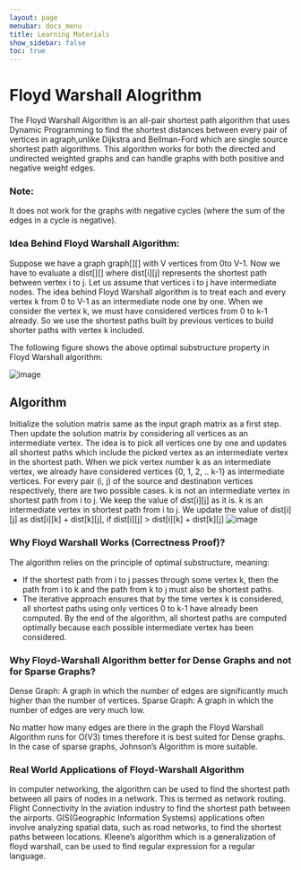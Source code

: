 ```yaml
---
layout: page
menubar: docs_menu
title: Learning Materials
show_sidebar: false
toc: true
---
```

# Floyd Warshall Alogrithm
The Floyd Warshall Algorithm is an all-pair shortest path algorithm that uses Dynamic Programming to find the shortest distances between every pair of vertices in agraph,unlike Dijkstra and Bellman-Ford which are single source shortest path algorithms. This algorithm works for both the directed and undirected weighted graphs and can handle graphs with both positive and negative weight edges.
### Note:
It does not work for the graphs with negative cycles (where the sum of the edges in a cycle is negative).
### Idea Behind Floyd Warshall Algorithm:
Suppose we have a graph graph[][] with V vertices from 0to V-1. Now we have to evaluate a dist[][] where dist[i][j] represents the shortest path between vertex i to j.
Let us assume that vertices i to j have intermediate nodes. The idea behind Floyd Warshall algorithm is to treat each and every vertex k from 0 to V-1 as an intermediate node one by one.
When we consider the vertex k, we must have considered vertices from 0 to k-1 already. So we use the shortest paths built by previous vertices to build shorter
paths with vertex k included.

The following figure shows the above optimal substructure property in Floyd Warshall algorithm:

![image](https://github.com/user-attachments/assets/796e009e-6081-4b58-9388-a6e9229e8d24)
## Algorithm
Initialize the solution matrix same as the input graph matrix as a first step. 
Then update the solution matrix by considering all vertices as an intermediate vertex. 
The idea is to pick all vertices one by one and updates all shortest paths which include the picked vertex as an intermediate vertex in the shortest path. 
When we pick vertex number k as an intermediate vertex, we already have considered vertices {0, 1, 2, .. k-1} as intermediate vertices. 
For every pair (i, j) of the source and destination vertices respectively, there are two possible cases. 
k is not an intermediate vertex in shortest path from i to j. We keep the value of dist[i][j] as it is. 
k is an intermediate vertex in shortest path from i to j. We update the value of dist[i][j] as dist[i][k] + dist[k][j], if dist[i][j] > dist[i][k] + dist[k][j] 
![image](https://github.com/user-attachments/assets/aafcd3d8-7015-4a89-842d-08a21a207478)

### Why Floyd Warshall Works (Correctness Proof)?
The algorithm relies on the principle of optimal substructure, meaning:

- If the shortest path from i to j passes through some vertex k, then the path from i to k and the path from k to j must also be shortest paths.
- The iterative approach ensures that by the time vertex k is considered, all shortest paths using only vertices 0 to k-1 have already been computed.
By the end of the algorithm, all shortest paths are computed optimally because each possible intermediate vertex has been considered.

### Why Floyd-Warshall Algorithm better for Dense Graphs and not for Sparse Graphs?
Dense Graph: A graph in which the number of edges are significantly much higher than the number of vertices.
Sparse Graph: A graph in which the number of edges are very much low.

No matter how many edges are there in the graph the Floyd Warshall Algorithm runs for O(V3) times therefore it is best suited for Dense graphs. 
In the case of sparse graphs, Johnson’s Algorithm is more suitable. 

### Real World Applications of Floyd-Warshall Algorithm
In computer networking, the algorithm can be used to find the shortest path between all pairs of nodes in a network. This is termed as network routing.
Flight Connectivity In the aviation industry to find the shortest path between the airports.
GIS(Geographic Information Systems) applications often involve analyzing spatial data, such as road networks, to find the shortest paths between locations.
Kleene’s algorithm which is a generalization of floyd warshall, can be used to find regular expression for a regular language.

